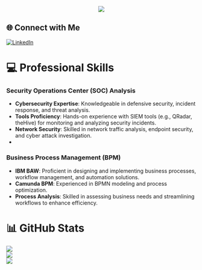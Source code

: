 
<p align="center">
 <img src="https://readme-typing-svg.herokuapp.com?font=Fira+Code&weight=600&size=30&pause=500&color=000078DE&background=FEFEFE&center=true&vCenter=true&random=true&width=436&height=57&lines=Mohamed+Abdelwahed;SOC+Analyst;BPM+IBM" />
</p>

## 🌐 Connect with Me
[![LinkedIn](https://img.shields.io/badge/LinkedIn-%230077B5.svg?logo=linkedin&logoColor=white)](https://www.linkedin.com/in/mohamed-abdelwahed-2ba176219/) 

# 💻 Professional Skills

### Security Operations Center (SOC) Analysis
- **Cybersecurity Expertise**: Knowledgeable in defensive security, incident response, and threat analysis.
- **Tools Proficiency**: Hands-on experience with SIEM tools (e.g., QRadar, theHive) for monitoring and analyzing security incidents.
- **Network Security**: Skilled in network traffic analysis, endpoint security, and cyber attack investigation.
- 
### Business Process Management (BPM)
- **IBM BAW**: Proficient in designing and implementing business processes, workflow management, and automation solutions.
- **Camunda BPM**: Experienced in BPMN modeling and process optimization.
- **Process Analysis**: Skilled in assessing business needs and streamlining workflows to enhance efficiency.


# 📊 GitHub Stats
![](https://github-readme-stats.vercel.app/api?username=Mohamed-Abdelwahed&theme=dark&hide_border=false&include_all_commits=true&count_private=false)<br/>
![](https://github-readme-streak-stats.herokuapp.com/?user=Mohamed-Abdelwahed&theme=dark&hide_border=false)<br/>
![](https://github-readme-stats.vercel.app/api/top-langs/?username=Mohamed-Abdelwahed&theme=dark&hide_border=false&include_all_commits=true&count_private=false&layout=compact)
